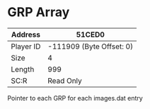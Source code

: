 
#  GRP Array
Address   | 51CED0
----------|-------------
Player ID | -111909 (Byte Offset: 0)
Size 	  | 4
Length 	  | 999
SC:R      | Read Only

Pointer to each GRP for each images.dat entry
